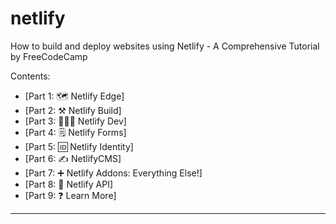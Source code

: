 # netlify
How to build and deploy websites using Netlify - A Comprehensive Tutorial by FreeCodeCamp

Contents:

- [Part 1: 🗺️ Netlify Edge]
- [Part 2: ⚒️ Netlify Build]
- [Part 3: 👩🏼‍💻 Netlify Dev]
- [Part 4: 🗒️ Netlify Forms]
- [Part 5: 🆔 Netlify Identity]
- [Part 6: ✍️ NetlifyCMS]
- [Part 7: ➕ Netlify Addons: Everything Else!]
- [Part 8: 🍻 Netlify API]
- [Part 9: ❓ Learn More]


---
